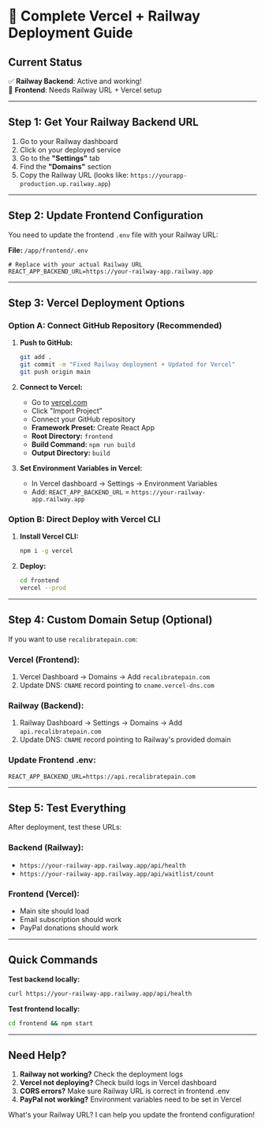 # 🚀 Complete Vercel + Railway Deployment Guide

## Current Status
✅ **Railway Backend**: Active and working!  
🔧 **Frontend**: Needs Railway URL + Vercel setup

---

## Step 1: Get Your Railway Backend URL

1. Go to your Railway dashboard
2. Click on your deployed service
3. Go to the **"Settings"** tab
4. Find the **"Domains"** section
5. Copy the Railway URL (looks like: `https://yourapp-production.up.railway.app`)

---

## Step 2: Update Frontend Configuration

You need to update the frontend `.env` file with your Railway URL:

**File:** `/app/frontend/.env`
```env
# Replace with your actual Railway URL
REACT_APP_BACKEND_URL=https://your-railway-app.railway.app
```

---

## Step 3: Vercel Deployment Options

### Option A: Connect GitHub Repository (Recommended)

1. **Push to GitHub:**
   ```bash
   git add .
   git commit -m "Fixed Railway deployment + Updated for Vercel"
   git push origin main
   ```

2. **Connect to Vercel:**
   - Go to [vercel.com](https://vercel.com)
   - Click "Import Project"
   - Connect your GitHub repository
   - **Framework Preset:** Create React App
   - **Root Directory:** `frontend`
   - **Build Command:** `npm run build`
   - **Output Directory:** `build`

3. **Set Environment Variables in Vercel:**
   - In Vercel dashboard → Settings → Environment Variables
   - Add: `REACT_APP_BACKEND_URL` = `https://your-railway-app.railway.app`

### Option B: Direct Deploy with Vercel CLI

1. **Install Vercel CLI:**
   ```bash
   npm i -g vercel
   ```

2. **Deploy:**
   ```bash
   cd frontend
   vercel --prod
   ```

---

## Step 4: Custom Domain Setup (Optional)

If you want to use `recalibratepain.com`:

### Vercel (Frontend):
1. Vercel Dashboard → Domains → Add `recalibratepain.com`
2. Update DNS: `CNAME` record pointing to `cname.vercel-dns.com`

### Railway (Backend):
1. Railway Dashboard → Settings → Domains → Add `api.recalibratepain.com`
2. Update DNS: `CNAME` record pointing to Railway's provided domain

### Update Frontend .env:
```env
REACT_APP_BACKEND_URL=https://api.recalibratepain.com
```

---

## Step 5: Test Everything

After deployment, test these URLs:

### Backend (Railway):
- `https://your-railway-app.railway.app/api/health`
- `https://your-railway-app.railway.app/api/waitlist/count`

### Frontend (Vercel):
- Main site should load
- Email subscription should work
- PayPal donations should work

---

## Quick Commands

**Test backend locally:**
```bash
curl https://your-railway-app.railway.app/api/health
```

**Test frontend locally:**
```bash
cd frontend && npm start
```

---

## Need Help?

1. **Railway not working?** Check the deployment logs
2. **Vercel not deploying?** Check build logs in Vercel dashboard  
3. **CORS errors?** Make sure Railway URL is correct in frontend .env
4. **PayPal not working?** Environment variables need to be set in Vercel

What's your Railway URL? I can help you update the frontend configuration!